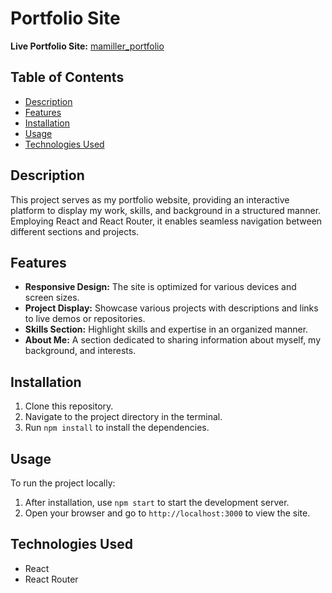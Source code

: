 # Portfolio Site


**Live Portfolio Site:** [mamiller_portfolio](https://mamillergirl.github.io/mamiller_portfolio)

## Table of Contents

- [Description](#description)
- [Features](#features)
- [Installation](#installation)
- [Usage](#usage)
- [Technologies Used](#technologies-used)


## Description

This project serves as my portfolio website, providing an interactive platform to display my work, skills, and background in a structured manner. Employing React and React Router, it enables seamless navigation between different sections and projects.

## Features

- **Responsive Design:** The site is optimized for various devices and screen sizes.
- **Project Display:** Showcase various projects with descriptions and links to live demos or repositories.
- **Skills Section:** Highlight skills and expertise in an organized manner.
- **About Me:** A section dedicated to sharing information about myself, my background, and interests.

## Installation

1. Clone this repository.
2. Navigate to the project directory in the terminal.
3. Run `npm install` to install the dependencies.

## Usage

To run the project locally:

1. After installation, use `npm start` to start the development server.
2. Open your browser and go to `http://localhost:3000` to view the site.

## Technologies Used

- React
- React Router


